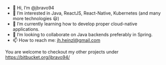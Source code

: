 - 👋 Hi, I’m @jbravo94
- 👀 I’m interested in Java, ReactJS, React-Native, Kubernetes (and many more technologies 😃)
- 🌱 I’m currently learning how to develop proper cloud-native applications.
- 💞️ I’m looking to collaborate on Java backends preferably in Spring.
- 📫 How to reach me: jh.heinzl@gmail.com

You are welcome to checkout my other projects under https://bitbucket.org/jbravo94/
